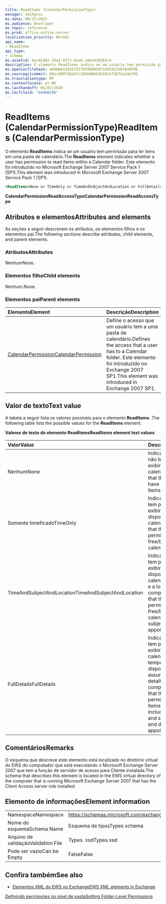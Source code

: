 ```yaml
---
title: ReadItems (CalendarPermissionType)
manager: sethgros
ms.date: 09/17/2015
ms.audience: Developer
ms.topic: reference
ms.prod: office-online-server
localization_priority: Normal
api_name:
- ReadItems
api_type:
- schema
ms.assetid: bec01982-26a1-4373-b1e6-2e0c838d83c4
description: O elemento ReadItems indica se um usuário tem permissão para ler itens em uma pasta de calendário. Este elemento foi introduzido no Microsoft Exchange Server 2007 Service Pack 1 (SP1).
ms.openlocfilehash: e040b643016781f9f890050f189191356f8d4f0b
ms.sourcegitcommit: 88ec988f2bb67c1866d06b361615f3674a24e795
ms.translationtype: MT
ms.contentlocale: pt-BR
ms.lasthandoff: 06/03/2020
ms.locfileid: "44468296"
---
```

# <a name="readitems-calendarpermissiontype"></a><span data-ttu-id="8579a-104">ReadItems (CalendarPermissionType)</span><span class="sxs-lookup"><span data-stu-id="8579a-104">ReadItems (CalendarPermissionType)</span></span>

<span data-ttu-id="8579a-105">O elemento **ReadItems** indica se um usuário tem permissão para ler itens em uma pasta de calendário.</span><span class="sxs-lookup"><span data-stu-id="8579a-105">The **ReadItems** element indicates whether a user has permission to read items within a Calendar folder.</span></span> <span data-ttu-id="8579a-106">Este elemento foi introduzido no Microsoft Exchange Server 2007 Service Pack 1 (SP1).</span><span class="sxs-lookup"><span data-stu-id="8579a-106">This element was introduced in Microsoft Exchange Server 2007 Service Pack 1 (SP1).</span></span> 
  
```xml
<ReadItems>None or TimeOnly or TimeAndSubjectAndLocation or FullDetails</ReadItems>
```

 <span data-ttu-id="8579a-107">**CalendarPermissionReadAccessType**</span><span class="sxs-lookup"><span data-stu-id="8579a-107">**CalendarPermissionReadAccessType**</span></span>
## <a name="attributes-and-elements"></a><span data-ttu-id="8579a-108">Atributos e elementos</span><span class="sxs-lookup"><span data-stu-id="8579a-108">Attributes and elements</span></span>

<span data-ttu-id="8579a-109">As seções a seguir descrevem os atributos, os elementos filhos e os elementos pai.</span><span class="sxs-lookup"><span data-stu-id="8579a-109">The following sections describe attributes, child elements, and parent elements.</span></span>
  
### <a name="attributes"></a><span data-ttu-id="8579a-110">Atributos</span><span class="sxs-lookup"><span data-stu-id="8579a-110">Attributes</span></span>

<span data-ttu-id="8579a-111">Nenhum</span><span class="sxs-lookup"><span data-stu-id="8579a-111">None.</span></span>
  
### <a name="child-elements"></a><span data-ttu-id="8579a-112">Elementos filho</span><span class="sxs-lookup"><span data-stu-id="8579a-112">Child elements</span></span>

<span data-ttu-id="8579a-113">Nenhum.</span><span class="sxs-lookup"><span data-stu-id="8579a-113">None.</span></span>
  
### <a name="parent-elements"></a><span data-ttu-id="8579a-114">Elementos pai</span><span class="sxs-lookup"><span data-stu-id="8579a-114">Parent elements</span></span>

|<span data-ttu-id="8579a-115">**Elemento**</span><span class="sxs-lookup"><span data-stu-id="8579a-115">**Element**</span></span>|<span data-ttu-id="8579a-116">**Descrição**</span><span class="sxs-lookup"><span data-stu-id="8579a-116">**Description**</span></span>|
|:-----|:-----|
|[<span data-ttu-id="8579a-117">CalendarPermission</span><span class="sxs-lookup"><span data-stu-id="8579a-117">CalendarPermission</span></span>](calendarpermission.md) <br/> |<span data-ttu-id="8579a-118">Define o acesso que um usuário tem a uma pasta de calendário.</span><span class="sxs-lookup"><span data-stu-id="8579a-118">Defines the access that a user has to a Calendar folder.</span></span> <span data-ttu-id="8579a-119">Este elemento foi introduzido no Exchange 2007 SP1.</span><span class="sxs-lookup"><span data-stu-id="8579a-119">This element was introduced in Exchange 2007 SP1.</span></span>  <br/> |
   
## <a name="text-value"></a><span data-ttu-id="8579a-120">Valor de texto</span><span class="sxs-lookup"><span data-stu-id="8579a-120">Text value</span></span>

<span data-ttu-id="8579a-121">A tabela a seguir lista os valores possíveis para o elemento **ReadItems** .</span><span class="sxs-lookup"><span data-stu-id="8579a-121">The following table lists the possible values for the **ReadItems** element.</span></span> 
  
<span data-ttu-id="8579a-122">**Valores de texto do elemento ReadItems**</span><span class="sxs-lookup"><span data-stu-id="8579a-122">**ReadItems element text values**</span></span>

|<span data-ttu-id="8579a-123">**Valor**</span><span class="sxs-lookup"><span data-stu-id="8579a-123">**Value**</span></span>|<span data-ttu-id="8579a-124">**Descrição**</span><span class="sxs-lookup"><span data-stu-id="8579a-124">**Description**</span></span>|
|:-----|:-----|
|<span data-ttu-id="8579a-125">Nenhum</span><span class="sxs-lookup"><span data-stu-id="8579a-125">None</span></span>  <br/> |<span data-ttu-id="8579a-126">Indica que o usuário não tem permissão para exibir itens no calendário.</span><span class="sxs-lookup"><span data-stu-id="8579a-126">Indicates that the user does not have permission to view items in the calendar.</span></span>  <br/> |
|<span data-ttu-id="8579a-127">Somente timeficado</span><span class="sxs-lookup"><span data-stu-id="8579a-127">TimeOnly</span></span>  <br/> |<span data-ttu-id="8579a-128">Indica que o usuário tem permissão para exibir somente o horário disponível/ocupado no calendário.</span><span class="sxs-lookup"><span data-stu-id="8579a-128">Indicates that the user has permission to view only free/busy time in the calendar.</span></span>  <br/> |
|<span data-ttu-id="8579a-129">TimeAndSubjectAndLocation</span><span class="sxs-lookup"><span data-stu-id="8579a-129">TimeAndSubjectAndLocation</span></span>  <br/> |<span data-ttu-id="8579a-130">Indica que o usuário tem permissão para exibir o horário de disponibilidade no calendário e o assunto e a localização dos compromissos.</span><span class="sxs-lookup"><span data-stu-id="8579a-130">Indicates that the user has permission to view free/busy time in the calendar and the subject and location of appointments.</span></span>  <br/> |
|<span data-ttu-id="8579a-131">FullDetails</span><span class="sxs-lookup"><span data-stu-id="8579a-131">FullDetails</span></span>  <br/> |<span data-ttu-id="8579a-132">Indica que o usuário tem permissão para exibir todos os itens no calendário, incluindo o tempo de disponibilidade e assunto, local e detalhes dos compromissos.</span><span class="sxs-lookup"><span data-stu-id="8579a-132">Indicates that the user has permission to view all items in the calendar, including free/busy time and subject, location, and details of appointments.</span></span>  <br/> |
   
## <a name="remarks"></a><span data-ttu-id="8579a-133">Comentários</span><span class="sxs-lookup"><span data-stu-id="8579a-133">Remarks</span></span>

<span data-ttu-id="8579a-134">O esquema que descreve este elemento está localizado no diretório virtual do EWS do computador que está executando o Microsoft Exchange Server 2007 que tem a função de servidor de acesso para Cliente instalada.</span><span class="sxs-lookup"><span data-stu-id="8579a-134">The schema that describes this element is located in the EWS virtual directory of the computer that is running Microsoft Exchange Server 2007 that has the Client Access server role installed.</span></span>
  
## <a name="element-information"></a><span data-ttu-id="8579a-135">Elemento de informações</span><span class="sxs-lookup"><span data-stu-id="8579a-135">Element information</span></span>

|||
|:-----|:-----|
|<span data-ttu-id="8579a-136">Namespace</span><span class="sxs-lookup"><span data-stu-id="8579a-136">Namespace</span></span>  <br/> |https://schemas.microsoft.com/exchange/services/2006/types  <br/> |
|<span data-ttu-id="8579a-137">Nome do esquema</span><span class="sxs-lookup"><span data-stu-id="8579a-137">Schema Name</span></span>  <br/> |<span data-ttu-id="8579a-138">Esquema de tipos</span><span class="sxs-lookup"><span data-stu-id="8579a-138">Types schema</span></span>  <br/> |
|<span data-ttu-id="8579a-139">Arquivo de validação</span><span class="sxs-lookup"><span data-stu-id="8579a-139">Validation File</span></span>  <br/> |<span data-ttu-id="8579a-140">Types. xsd</span><span class="sxs-lookup"><span data-stu-id="8579a-140">Types.xsd</span></span>  <br/> |
|<span data-ttu-id="8579a-141">Pode ser vazio</span><span class="sxs-lookup"><span data-stu-id="8579a-141">Can be Empty</span></span>  <br/> |<span data-ttu-id="8579a-142">False</span><span class="sxs-lookup"><span data-stu-id="8579a-142">False</span></span>  <br/> |
   
## <a name="see-also"></a><span data-ttu-id="8579a-143">Confira também</span><span class="sxs-lookup"><span data-stu-id="8579a-143">See also</span></span>



- [<span data-ttu-id="8579a-144">Elementos XML do EWS no Exchange</span><span class="sxs-lookup"><span data-stu-id="8579a-144">EWS XML elements in Exchange</span></span>](ews-xml-elements-in-exchange.md)


[<span data-ttu-id="8579a-145">Definindo permissões no nível de pasta</span><span class="sxs-lookup"><span data-stu-id="8579a-145">Setting Folder-Level Permissions</span></span>](https://msdn.microsoft.com/library/c7530e86-5112-401c-b10a-9c054ae59f07%28Office.15%29.aspx)

